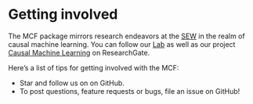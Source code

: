 # Getting involved

The MCF package mirrors research endeavors at the [SEW](https://sew.unisg.ch/en/empirische-wirtschaftsforschung) in the realm of causal machine learning. You can follow our [Lab](https://www.researchgate.net/lab/Michael-Lechner-Lab) as well as our project [Causal Machine Learning](https://www.researchgate.net/project/Causal-Machine-Learning) on ResearchGate. 

Here’s a list of tips for getting involved with the MCF:

* Star and follow us on on GitHub.
* To post questions, feature requests or bugs, file an issue on GitHub!

